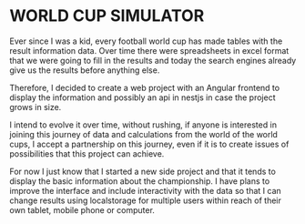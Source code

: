 # WORLD CUP SIMULATOR

Ever since I was a kid, every football world cup has made tables with the result information data. Over time there were spreadsheets in excel format that we were going to fill in the results and today the search engines already give us the results before anything else.

Therefore, I decided to create a web project with an Angular frontend to display the information and possibly an api in nestjs in case the project grows in size.

I intend to evolve it over time, without rushing, if anyone is interested in joining this journey of data and calculations from the world of the world cups, I accept a partnership on this journey, even if it is to create issues of possibilities that this project can achieve.

For now I just know that I started a new side project and that it tends to display the basic information about the championship. I have plans to improve the interface and include interactivity with the data so that I can change results using localstorage for multiple users within reach of their own tablet, mobile phone or computer.
